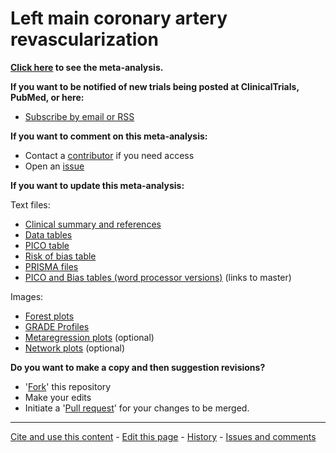 Left main coronary artery revascularization
=================================
**[Click here](
http://openmetaanalysis.github.io/Left-main-coronary-artery-revascularization
) to see the meta-analysis.**

**If you want to be notified of new trials being posted at ClinicalTrials, PubMed, or here:**
* [Subscribe by email or RSS](files/searching/Keep-up.md)

**If you want to comment on this meta-analysis:**
* Contact a [contributor](../../network/members) if you need access
* Open an [issue](../../issues/new)

**If you want to update this meta-analysis:**

Text files:
* [Clinical summary and references](../../tree/gh-pages/index.html)
* [Data tables](../master/files/data)
* [PICO table](../../tree/gh-pages/tables/pico.xml)
* [Risk of bias table](../../tree/gh-pages/tables/bias.xml)
* [PRISMA files](../master/files/PRISMA)
* [PICO and Bias tables (word processor versions)](../master/files/study-details) (links to master)

Images:
* [Forest plots](../master/files/forest-plots)
* [GRADE Profiles](../master/files/GRADE-Profiles)
* [Metaregression plots](../master/files/metaregression) (optional)
* [Network plots](../master/files/network) (optional)

**Do you want to make a copy and then suggestion revisions?**

* '[Fork](../../fork)' this repository
* Make your edits
* Initiate a '[Pull request](../../compare/)' for your changes to be merged.

-------------------------------
[Cite and use this content](https://github.com/openMetaAnalysis/openMetaAnalysis.github.io/blob/master/reusing.MD)  - [Edit this page](../../edit/master/README.md) - [History](../../commits/master/README.md)  - 
[Issues and comments](../../issues?q=is%3Aboth+is%3Aissue)
